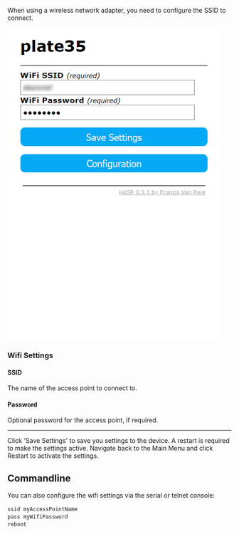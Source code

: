 
When using a wireless network adapter, you need to configure the SSID to connect.

![HASP Settings](../assets/images/settings/wifi_settings.png "Wifi Settings")

### Wifi Settings

#### SSID

The name of the access point to connect to.

#### Password

Optional password for the access point, if required.

---

Click 'Save Settings' to save you settings to the device. A restart is required to make the settings active. Navigate back to the Main Menu and click Restart to activate the settings.


## Commandline

You can also configure the wifi settings via the serial or telnet console:

```bash
ssid myAccessPointName
pass myWifiPassword
reboot
```